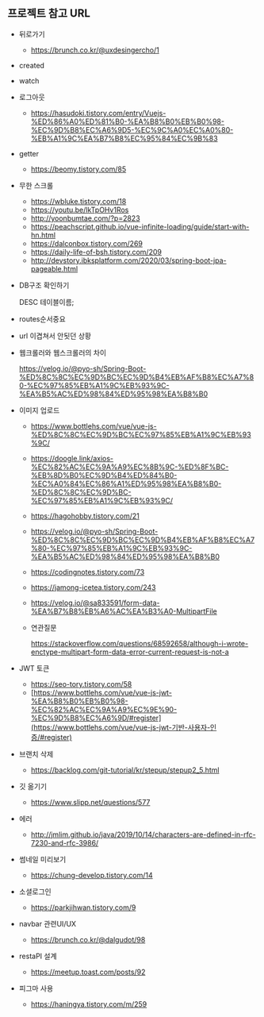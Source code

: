 ## 프로젝트 참고 URL

- 뒤로가기
  - https://brunch.co.kr/@uxdesingercho/1

- created

- watch

- 로그아웃
  - https://hasudoki.tistory.com/entry/Vuejs-%ED%86%A0%ED%81%B0-%EA%B8%B0%EB%B0%98-%EC%9D%B8%EC%A6%9D5-%EC%9C%A0%EC%A0%80-%EB%A1%9C%EA%B7%B8%EC%95%84%EC%9B%83

- getter
  - https://beomy.tistory.com/85

- 무한 스크롤
  - https://wbluke.tistory.com/18
  - https://youtu.be/lkTpOHv1Ros
  - http://yoonbumtae.com/?p=2823
  - https://peachscript.github.io/vue-infinite-loading/guide/start-with-hn.html
  - https://dalconbox.tistory.com/269
  - https://daily-life-of-bsh.tistory.com/209
  - http://devstory.ibksplatform.com/2020/03/spring-boot-jpa-pageable.html

- DB구조 확인하기

  DESC 테이블이름;

- routes순서중요

- url 이겹쳐서 안됫던 상황

- 웹크롤러와 웹스크롤러의 차이

  https://velog.io/@pyo-sh/Spring-Boot-%ED%8C%8C%EC%9D%BC%EC%9D%B4%EB%AF%B8%EC%A7%80-%EC%97%85%EB%A1%9C%EB%93%9C-%EA%B5%AC%ED%98%84%ED%95%98%EA%B8%B0



- 이미지 업로드

  - https://www.bottlehs.com/vue/vue-js-%ED%8C%8C%EC%9D%BC%EC%97%85%EB%A1%9C%EB%93%9C/

  - https://doogle.link/axios-%EC%82%AC%EC%9A%A9%EC%8B%9C-%ED%8F%BC-%EB%8D%B0%EC%9D%B4%ED%84%B0-%EC%A0%84%EC%86%A1%ED%95%98%EA%B8%B0-%ED%8C%8C%EC%9D%BC-%EC%97%85%EB%A1%9C%EB%93%9C/

  - https://hagohobby.tistory.com/21

  - https://velog.io/@pyo-sh/Spring-Boot-%ED%8C%8C%EC%9D%BC%EC%9D%B4%EB%AF%B8%EC%A7%80-%EC%97%85%EB%A1%9C%EB%93%9C-%EA%B5%AC%ED%98%84%ED%95%98%EA%B8%B0

  - https://codingnotes.tistory.com/73

  - https://jamong-icetea.tistory.com/243

  - https://velog.io/@sa833591/form-data-%EA%B7%B8%EB%A6%AC%EA%B3%A0-MultipartFile

  - 연관질문 

    https://stackoverflow.com/questions/68592658/although-i-wrote-enctype-multipart-form-data-error-current-request-is-not-a

- JWT 토큰
  - https://seo-tory.tistory.com/58
  - [https://www.bottlehs.com/vue/vue-js-jwt-%EA%B8%B0%EB%B0%98-%EC%82%AC%EC%9A%A9%EC%9E%90-%EC%9D%B8%EC%A6%9D/#register](https://www.bottlehs.com/vue/vue-js-jwt-기반-사용자-인증/#register) 

- 브랜치 삭제
  - https://backlog.com/git-tutorial/kr/stepup/stepup2_5.html

- 깃 옮기기
  - https://www.slipp.net/questions/577

- 에러
  - http://jmlim.github.io/java/2019/10/14/characters-are-defined-in-rfc-7230-and-rfc-3986/	
- 썸네일 미리보기
  - https://chung-develop.tistory.com/14

- 소셜로그인
  - https://parkjihwan.tistory.com/9

- navbar 관련UI/UX
  - https://brunch.co.kr/@dalgudot/98 
- restaPI 설계
  - https://meetup.toast.com/posts/92
- 피그마 사용
  -  https://haningya.tistory.com/m/259
